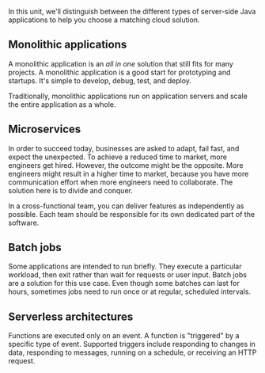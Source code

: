 In this unit, we'll distinguish between the different types of server-side Java applications to help you choose a matching cloud solution.

## Monolithic applications

A monolithic application is an *all in one* solution that still fits for many projects. A monolithic application is a good start for prototyping and startups. It's simple to develop, debug, test, and deploy.

Traditionally, monolithic applications run on application servers and scale the entire application as a whole.

## Microservices

In order to succeed today, businesses are asked to adapt, fail fast, and expect the unexpected. To achieve a reduced time to market, more engineers get hired. However, the outcome might be the opposite. More engineers might result in a higher time to market, because you have more communication effort when more engineers need to collaborate. The solution here is to divide and conquer.

In a cross-functional team, you can deliver features as independently as possible. Each team should be responsible for its own dedicated part of the software.

## Batch jobs

Some applications are intended to run briefly. They execute a particular workload, then exit rather than wait for requests or user input. Batch jobs are a solution for this use case. Even though some batches can last for hours, sometimes jobs need to run once or at regular, scheduled intervals.

## Serverless architectures

Functions are executed only on an event. A function is "triggered" by a specific type of event. Supported triggers include responding to changes in data, responding to messages, running on a schedule, or receiving an HTTP request.
